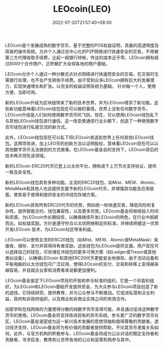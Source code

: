 ﻿---
weight: 
title: "LEOcoin(LEO)"
description: "LEOcoin是个发展成熟的数字货币，基于完整的POS权益证明，具备的高透明度及简易的操作系统"
date: 2022-07-20T21:57:40+08:00
lastmod: 2022-07-20T16:45:40+08:00
draft: false
authors: ["seven"]
featuredImage: "leocoinleo.webp"
link: "https://leocoinfoundation.org/"
tags: ["数字代币","LEOcoin(LEO)"]
categories: ["navigation"]
navigation: ["数字代币"]
lightgallery: true
toc: true
pinned: false
recommend: false
recommend1: false
---
LEOcoin是个发展成熟的数字货币，基于完整的POS权益证明，具备的高透明度及简易的操作系统。允许个人通过去中心化的P2P网络进行快速安全的交易，不用被第三方代理收取手续费，比起一般银行转帐，传达的成本近乎零。LEOcoin拥有超过8000个合作商户，正积极扩大全球各地的商户基础。

LEOcoin允许个人通过一种分散式点对点网络进行快速而安全的交易。在交易时无需银行处理，也不会产生转账手续费。由于受到众多LEOcoin拥有巨大的发展潜力，实现快速增长和扩张。以完全的权益证明系统为基础， 针对每一个人，使用方便，当即可用。

新的LEOcoin升级为区块链带来了新的技术世界，并为LEOcoin增添了新功能。这些新功能意味着LEOcoin钱包现在可以做的事情，世界上没有任何数字货币。LEOcoin升级是人们如何使用数字货币的飞跃。现在，可以使用LEOcoin钱包私下与其他LEOcoin钱包进行通信。这一改变使通信行业头朝下，创造了一种使用数字货币钱包进行私密交流的新方式。

此外，LEOcoin钱包现在可以私下将LEOcoin发送到世界上任何其他LEOcoin钱包。这两项改进，加上LEO币的创新方法以证明股权，意味着LEOcoin现在可以以其他数字货币无法做到的方式做事。在LEOcoin基金会的支持下，LEOcoin背后的技术再次领先该领域。

新的LEOcoin ERC20代币已登上以太坊平台，拥有成千上万节点支持协议，提供一致及安全性。

新的LEOcoin钱包具有多种功能。主流的ERC20钱包，如Mist、MEW、Atomic、MetaMask和其他人也会提供支援予新的LEOcoin代币，并增强其功能及应用层面，使其易于使用和提供安全的冷钱包存储方案。

新的LEOcoin具有所有ERC20代币的优势，例如统一和快速交易，降低风险和复杂性，提供智能合约、钱包兼容性，以及更多优势。LEOcoin基金将继续投入时间和资源，为LEOcoin作长期投资，以确保继续开发LEOcoin的特色，在行业中脱颖而出，如权益奖励。方针是遵守符合以太坊网络制定的标准，并继续把握这一优势开发LEOcoin 技术，为LEOcoin社区带来利益。

LEOcoin可以使用主流的ERC20钱包（如Mist、MEW、Atomic或MetaMask）来接收、储存、支付并获得持有者奖励，这些钱包为LEOcoin提供支援。用户现在可以选择自己的钱包，可存储在冷钱包的更多可用方案（如Ledger或Trezor或其他类似设备），以确保LEOcoin
和其他ERC20代币更能安全地保存。由于流动设备和平板电脑的以太坊钱包可广泛应用，使得LEOcoin的支付、交易和转移上变得越来越容易，并且就企业家和消费者来说都更加便利。

LEOcoin基金是定下LEOcoin项目的开放和参与标准的组织。它是一个非盈利组织，为LEOcoin和LEOcoin基础开发提供资金，为大众参与LEOcoin项目创造了新的途径。它持续研究、提供教育，并为公众参与不断推动。它促进私营和企业利益，政府和非政府组织，以及商业和非商业实体之间的有效合作。

加密学和在线网络的力量使得分散的纯数字货币变得可能，并且通过促进这种数字货币的使用，LEOcoin基金将支持改进现有的货币系统。参与更广泛的数字货币社区，LEOcoin基金渴望成为这一新兴技术发展的思想领袖和值得尊敬的贡献者。透过经济支持，LEOcoin基金将为有价值的贡献者提供帮助，不论其货币隶属关系如何。此外，与官方机构的积极参与，LEOcoin基金将成为公众对话的既定支持者和贡献者，寻求启发、教育和让世界各地的公众和监管机构参与其中。